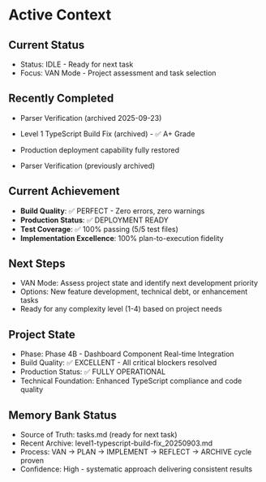 # Active Context

## Current Status
- Status: IDLE - Ready for next task
- Focus: VAN Mode - Project assessment and task selection

## Recently Completed
- Parser Verification (archived 2025-09-23)

- Level 1 TypeScript Build Fix (archived) - ✅ A+ Grade
- Production deployment capability fully restored
- Parser Verification (previously archived)

## Current Achievement
- **Build Quality**: ✅ PERFECT - Zero errors, zero warnings
- **Production Status**: ✅ DEPLOYMENT READY
- **Test Coverage**: ✅ 100% passing (5/5 test files)
- **Implementation Excellence**: 100% plan-to-execution fidelity

## Next Steps
- VAN Mode: Assess project state and identify next development priority
- Options: New feature development, technical debt, or enhancement tasks
- Ready for any complexity level (1-4) based on project needs

## Project State
- Phase: Phase 4B - Dashboard Component Real-time Integration
- Build Quality: ✅ EXCELLENT - All critical blockers resolved
- Production Status: ✅ FULLY OPERATIONAL
- Technical Foundation: Enhanced TypeScript compliance and code quality

## Memory Bank Status
- Source of Truth: tasks.md (ready for next task)
- Recent Archive: level1-typescript-build-fix_20250903.md
- Process: VAN → PLAN → IMPLEMENT → REFLECT → ARCHIVE cycle proven
- Confidence: High - systematic approach delivering consistent results